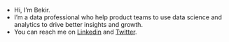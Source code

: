 - Hi, I’m Bekir.
- I’m a data professional who help product teams to use data science and analytics to drive better insights and growth.
- You can reach me on [Linkedin](https://www.linkedin.com/in/bkrsln/) and [Twitter](https://www.twitter/bkrsln/).
